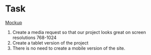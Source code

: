 # Task

[Mockup](https://www.figma.com/file/mnLY69cYE5cqWM5w6n5hXx/Seo-%26-Digital-Marketing-Landing-Page?node-id=188%3A673)

1. Create a media request so that our project looks great on screen resolutions 768-1024
2. Create a tablet version of the project
3. There is no need to create a mobile version of the site.
